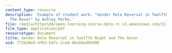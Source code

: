 ```yaml
---
content_type: resource
description: 'Example of student work: "Gender Role Reversal in Twelfth Night and
  The Rover" by Ashley Perko.'
file: /media/https%3A/open-learning-course-data-rc.s3.amazonaws.com/21l-421-comedy-spring-2008/f72b28e94f63b47c2ce888a58ad03d06_perko_essay2rev.pdf
file_type: application/pdf
resourcetype: Document
title: Gender Role Reversal in Twelfth Night and The Rover
uid: f72b28e9-4f63-b47c-2ce8-88a58ad03d06
---
```

